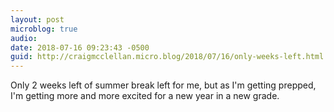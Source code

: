 ```yaml
---
layout: post
microblog: true
audio: 
date: 2018-07-16 09:23:43 -0500
guid: http://craigmcclellan.micro.blog/2018/07/16/only-weeks-left.html
---
```

Only 2 weeks left of summer break left for me, but as I'm getting prepped, I'm getting more and more excited for a new year in a new grade. 

